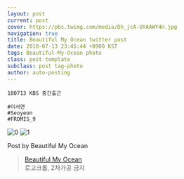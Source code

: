 ```yaml
---
layout: post
current: post
cover: https://pbs.twimg.com/media/Dh_jcA-UYAAWY4H.jpg
navigation: true
title: Beautiful My Ocean twitter post
date: 2018-07-13 23:45:44 +0900 KST
tags: Beautiful-My-Ocean photo
class: post-template
subclass: post tag-photo
author: auto-posting
---
```


```  
180713 KBS 중간출근  
  
#이서연  
#Seoyeon  
#FROMIS_9  

```

![0](https://pbs.twimg.com/media/Dh_jag8UcAAly0G.jpg)
![1](https://pbs.twimg.com/media/Dh_jcA-UYAAWY4H.jpg)


Post by Beautiful My Ocean

> [Beautiful My Ocean](https://twitter.com/BMO_fromis)  
  로고크롭, 2차가공 금지